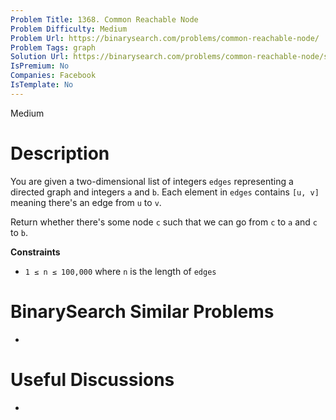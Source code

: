 ```yaml
---
Problem Title: 1368. Common Reachable Node
Problem Difficulty: Medium
Problem Url: https://binarysearch.com/problems/common-reachable-node/
Problem Tags: graph
Solution Url: https://binarysearch.com/problems/common-reachable-node/solutions/
IsPremium: No
Companies: Facebook
IsTemplate: No
---
```


<span style="color: ;">Medium</span>

# Description

You are given a two-dimensional list of integers `edges` representing a directed graph and integers `a` and `b`. Each element in `edges` contains `[u, v]` meaning there's an edge from `u` to `v`.

Return whether there's some node `c` such that we can go from `c` to `a` and `c` to `b`.

**Constraints**
- `1 ≤ n ≤ 100,000` where `n` is the length of `edges`

# BinarySearch Similar Problems

- []()

# Useful Discussions

- []()
